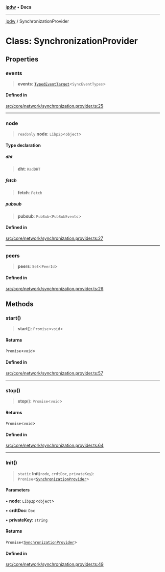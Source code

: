 [**ipdw**](../README.md) • **Docs**

***

[ipdw](../globals.md) / SynchronizationProvider

# Class: SynchronizationProvider

## Properties

### events

> **events**: [`TypedEventTarget`](TypedEventTarget.md)\<`SyncEventTypes`\>

#### Defined in

[src/core/network/synchronization.provider.ts:25](https://github.com/ansi-code/ipdw/blob/d3334c70f49293ce3e0ff61a485778d41bda3a8d/src/core/network/synchronization.provider.ts#L25)

***

### node

> `readonly` **node**: `Libp2p`\<`object`\>

#### Type declaration

##### dht

> **dht**: `KadDHT`

##### fetch

> **fetch**: `Fetch`

##### pubsub

> **pubsub**: `PubSub`\<`PubSubEvents`\>

#### Defined in

[src/core/network/synchronization.provider.ts:27](https://github.com/ansi-code/ipdw/blob/d3334c70f49293ce3e0ff61a485778d41bda3a8d/src/core/network/synchronization.provider.ts#L27)

***

### peers

> **peers**: `Set`\<`PeerId`\>

#### Defined in

[src/core/network/synchronization.provider.ts:26](https://github.com/ansi-code/ipdw/blob/d3334c70f49293ce3e0ff61a485778d41bda3a8d/src/core/network/synchronization.provider.ts#L26)

## Methods

### start()

> **start**(): `Promise`\<`void`\>

#### Returns

`Promise`\<`void`\>

#### Defined in

[src/core/network/synchronization.provider.ts:57](https://github.com/ansi-code/ipdw/blob/d3334c70f49293ce3e0ff61a485778d41bda3a8d/src/core/network/synchronization.provider.ts#L57)

***

### stop()

> **stop**(): `Promise`\<`void`\>

#### Returns

`Promise`\<`void`\>

#### Defined in

[src/core/network/synchronization.provider.ts:64](https://github.com/ansi-code/ipdw/blob/d3334c70f49293ce3e0ff61a485778d41bda3a8d/src/core/network/synchronization.provider.ts#L64)

***

### Init()

> `static` **Init**(`node`, `crdtDoc`, `privateKey`): `Promise`\<[`SynchronizationProvider`](SynchronizationProvider.md)\>

#### Parameters

• **node**: `Libp2p`\<`object`\>

• **crdtDoc**: `Doc`

• **privateKey**: `string`

#### Returns

`Promise`\<[`SynchronizationProvider`](SynchronizationProvider.md)\>

#### Defined in

[src/core/network/synchronization.provider.ts:49](https://github.com/ansi-code/ipdw/blob/d3334c70f49293ce3e0ff61a485778d41bda3a8d/src/core/network/synchronization.provider.ts#L49)

